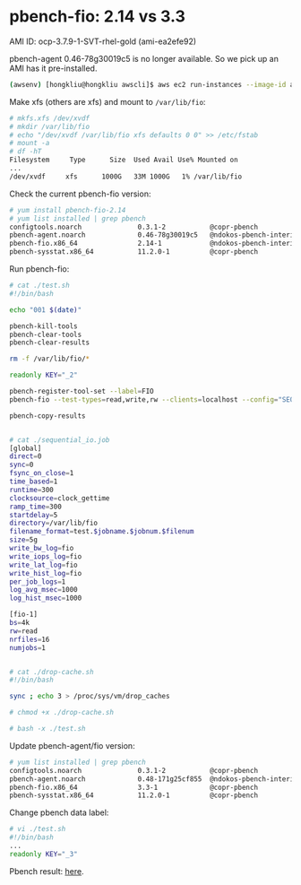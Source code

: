 # pbench-fio: 2.14 vs 3.3

AMI ID: ocp-3.7.9-1-SVT-rhel-gold (ami-ea2efe92)

pbench-agent 0.46-78g30019c5 is no longer available. So we pick up an AMI has it pre-installed.

```sh
(awsenv) [hongkliu@hongkliu awscli]$ aws ec2 run-instances --image-id ami-ea2efe92     --security-group-ids sg-5c5ace38 --count 1 --instance-type m4.xlarge --key-name id_rsa_perf     --subnet subnet-4879292d  --block-device-mappings "[{\"DeviceName\":\"/dev/sda1\", \"Ebs\":{\"VolumeSize\": 60, \"VolumeType\": \"gp2\"}}, {\"DeviceName\":\"/dev/sdf\", \"Ebs\":{\"VolumeSize\": 1000, \"VolumeType\": \"gp2\"}}]"     --query 'Instances[*].InstanceId'     --tag-specifications="[{\"ResourceType\":\"instance\",\"Tags\":[{\"Key\":\"Name\",\"Value\":\"qe-hongkliu-fio-test\"}]}]"

```

Make xfs (others are xfs) and mount to `/var/lib/fio`:

```sh
# mkfs.xfs /dev/xvdf
# mkdir /var/lib/fio
# echo "/dev/xvdf /var/lib/fio xfs defaults 0 0" >> /etc/fstab
# mount -a
# df -hT
Filesystem     Type      Size  Used Avail Use% Mounted on
...
/dev/xvdf     xfs      1000G   33M 1000G   1% /var/lib/fio
```

Check the current pbench-fio version:

```sh
# yum install pbench-fio-2.14
# yum list installed | grep pbench
configtools.noarch              0.3.1-2           @copr-pbench                  
pbench-agent.noarch             0.46-78g30019c5   @ndokos-pbench-interim        
pbench-fio.x86_64               2.14-1            @ndokos-pbench-interim        
pbench-sysstat.x86_64           11.2.0-1          @copr-pbench  

```

Run pbench-fio:

```sh
# cat ./test.sh 
#!/bin/bash

echo "001 $(date)"

pbench-kill-tools
pbench-clear-tools
pbench-clear-results

rm -f /var/lib/fio/*

readonly KEY="_2"

pbench-register-tool-set --label=FIO
pbench-fio --test-types=read,write,rw --clients=localhost --config="SEQ_IO${KEY}" --samples=1 --max-stddev=20 --block-sizes=4 --job-file=/root/sequential_io.job --pre-iteration-script=/root/drop-cache.sh

pbench-copy-results


# cat ./sequential_io.job 
[global]
direct=0
sync=0
fsync_on_close=1
time_based=1
runtime=300
clocksource=clock_gettime
ramp_time=300
startdelay=5
directory=/var/lib/fio
filename_format=test.$jobname.$jobnum.$filenum
size=5g
write_bw_log=fio
write_iops_log=fio
write_lat_log=fio
write_hist_log=fio
per_job_logs=1
log_avg_msec=1000
log_hist_msec=1000

[fio-1]
bs=4k
rw=read
nrfiles=16
numjobs=1


# cat ./drop-cache.sh 
#!/bin/bash

sync ; echo 3 > /proc/sys/vm/drop_caches

# chmod +x ./drop-cache.sh 
```


```sh
# bash -x ./test.sh
```

Update pbench-agent/fio version:

```sh
# yum list installed | grep pbench
configtools.noarch              0.3.1-2           @copr-pbench                  
pbench-agent.noarch             0.48-171g25cf855  @ndokos-pbench-interim        
pbench-fio.x86_64               3.3-1             @copr-pbench                  
pbench-sysstat.x86_64           11.2.0-1          @copr-pbench     
```

Change pbench data label:

```sh
# vi ./test.sh 
#!/bin/bash
...
readonly KEY="_3"
```


Pbench result: [here](http://pbench.perf.lab.eng.bos.redhat.com/results/EC2::ip-172-31-63-86/).

